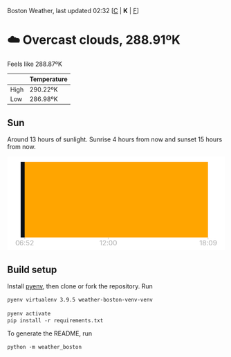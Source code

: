Boston Weather, last updated 02:32 [[C](https://github.com/ninest/weather_boston/blob/main/README.md) | **K** | [F](https://github.com/ninest/weather_boston/blob/main/F-README.md)]

# ☁️ Overcast clouds, 288.91ºK

Feels like 288.87ºK

|  | Temperature |
| -- | -- |
| High | 290.22ºK |
| Low | 286.98ºK |

## Sun

Around 13 hours of sunlight. Sunrise 4 hours from now and sunset 15 hours from now.

![Sunrise sunset chart](./assets/sun.png)

## Build setup

Install [pyenv](https://github.com/pyenv/pyenv), then clone or fork the repository. Run


```shell
pyenv virtualenv 3.9.5 weather-boston-venv-venv

pyenv activate
pip install -r requirements.txt
```

To generate the README, run

```shell
python -m weather_boston
```
